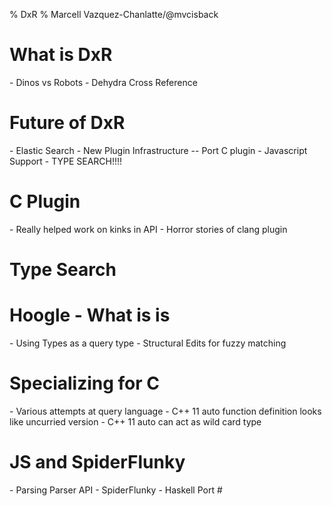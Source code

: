 % DxR
% Marcell Vazquez-Chanlatte/@mvcisback

# What is DxR
<div class="notes">
- Dinos vs Robots
- Dehydra Cross Reference
</div>

# Future of DxR
<div class="notes">
- Elastic Search
- New Plugin Infrastructure
-- Port C plugin
- Javascript Support
- TYPE SEARCH!!!!
</div>

# C Plugin #
<div class="notes">
- Really helped work on kinks in API
- Horror stories of clang plugin
</div>

# Type Search #
# Hoogle - What is is
<div class="notes">
   - Using Types as a query type
   - Structural Edits for fuzzy matching
</div>

# Specializing for C
<div class="notes">
   - Various attempts at query language
   - C++ 11 auto function definition looks like uncurried version
   - C++ 11 auto can act as wild card type
</div>

# JS and SpiderFlunky #

<div class="notes">
- Parsing Parser API
- SpiderFlunky - Haskell Port #
</div>
